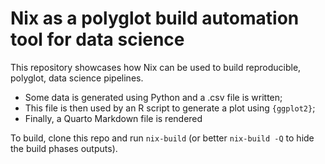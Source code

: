 # Nix as a polyglot build automation tool for data science

This repository showcases how Nix can be used to build reproducible,
polyglot, data science pipelines.

- Some data is generated using Python and a .csv file is written;
- This file is then used by an R script to generate a plot using `{ggplot2}`;
- Finally, a Quarto Markdown file is rendered

To build, clone this repo and run `nix-build` (or better `nix-build -Q` to
hide the build phases outputs).
